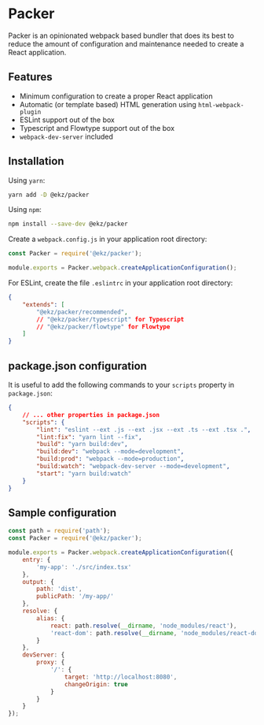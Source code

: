 # Packer

Packer is an opinionated webpack based bundler that does its best to reduce the amount of configuration
and maintenance needed to create a React application.

## Features

* Minimum configuration to create a proper React application
* Automatic (or template based) HTML generation using `html-webpack-plugin`
* ESLint support out of the box
* Typescript and Flowtype support out of the box
* `webpack-dev-server` included

## Installation

Using `yarn`:

```sh
yarn add -D @ekz/packer
```

Using `npm`:

```sh
npm install --save-dev @ekz/packer
```

Create a `webpack.config.js` in your application root directory:

```js
const Packer = require('@ekz/packer');

module.exports = Packer.webpack.createApplicationConfiguration();
```

For ESLint, create the file `.eslintrc` in your application root directory:

```json
{
    "extends": [
        "@ekz/packer/recommended",
        // "@ekz/packer/typescript" for Typescript
        // "@ekz/packer/flowtype" for Flowtype
    ]
}
```

## package.json configuration

It is useful to add the following commands to your `scripts` property in `package.json`:

```json
{
    // ... other properties in package.json
    "scripts": {
        "lint": "eslint --ext .js --ext .jsx --ext .ts --ext .tsx .",
        "lint:fix": "yarn lint --fix",
        "build": "yarn build:dev",
        "build:dev": "webpack --mode=development",
        "build:prod": "webpack --mode=production",
        "build:watch": "webpack-dev-server --mode=development",
        "start": "yarn build:watch"
    }
}
```

## Sample configuration

```js
const path = require('path');
const Packer = require('@ekz/packer');

module.exports = Packer.webpack.createApplicationConfiguration({
    entry: {
        'my-app': './src/index.tsx'
    },
    output: {
        path: 'dist',
        publicPath: '/my-app/'
    },
    resolve: {
        alias: {
            react: path.resolve(__dirname, 'node_modules/react'),
            'react-dom': path.resolve(__dirname, 'node_modules/react-dom')
        }
    },
    devServer: {
        proxy: {
            '/': {
                target: 'http://localhost:8080',
                changeOrigin: true
            }
        }
    }
});
```
